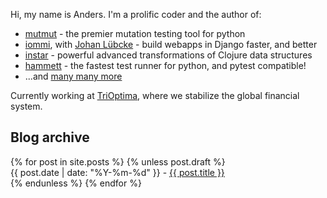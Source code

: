 Hi, my name is Anders. I'm a prolific coder and the author of:

* <a href="https://github.com/boxed/mutmut">mutmut</a> - the premier mutation testing tool for python
* <a href="https://github.com/TriOptima/iommi">iommi</a>, with <a href="https://github.com/jlubcke">Johan Lübcke</a> - build webapps in Django faster, and better
* <a href="https://github.com/boxed/instar">instar</a> - powerful advanced transformations of Clojure data structures
* <a href="https://github.com/boxed/hammett">hammett</a> - the fastest test runner for python, and pytest compatible!
* ...and <a href="https://github.com/boxed?tab=repositories&q=&type=source&language=">many many more</a>

Currently working at <a href="https://trioptima.com/">TriOptima</a>, where we stabilize the global financial system.


<div id="archive">
<h2>Blog archive</h2>

<ul style="list-style: none; padding-left: 0">
  {% for post in site.posts %}
    {% unless post.draft %}
      <li>      
        {{ post.date | date: "%Y-%m-%d" }} - <a href="{{ post.url }}">{{ post.title }}</a>
      </li>
    {% endunless %}
  {% endfor %}
</ul>
</div>

<script>
document.addEventListener('DOMContentLoaded', function() {
    document.getElementById('claps').remove();
});
</script>
